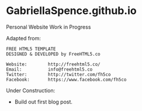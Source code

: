 # GabriellaSpence.github.io
 Personal Website Work in Progress
 
 Adapted from:
 
 	FREE HTML5 TEMPLATE 
	DESIGNED & DEVELOPED by FreeHTML5.co
		
	Website: 		http://freehtml5.co/
	Email: 			info@freehtml5.co
	Twitter: 		http://twitter.com/fh5co
	Facebook: 		https://www.facebook.com/fh5co




Under Construction: 
* Build out first blog post.
